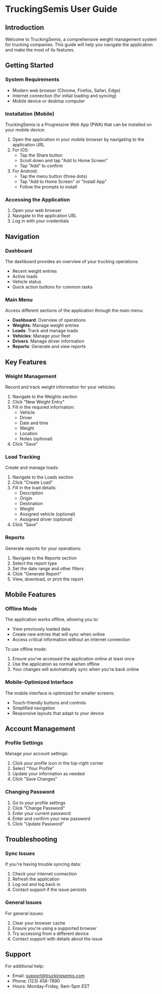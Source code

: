<!--

 * Copyright (c) 2025 Cosmo Exploit Group LLC. All Rights Reserved.
 *
 * PROPRIETARY AND CONFIDENTIAL
 *
 * This file is part of the Cosmo Exploit Group LLC Weight Management System.
 * Unauthorized copying of this file, via any medium is strictly prohibited.
 *
 * This file contains proprietary and confidential information of
 * Cosmo Exploit Group LLC and may not be copied, distributed, or used
 * in any way without explicit written permission.


-->

# TruckingSemis User Guide

## Introduction

Welcome to TruckingSemis, a comprehensive weight management system for trucking companies. This guide will help you navigate the application and make the most of its features.

## Getting Started

### System Requirements

- Modern web browser (Chrome, Firefox, Safari, Edge)
- Internet connection (for initial loading and syncing)
- Mobile device or desktop computer

### Installation (Mobile)

TruckingSemis is a Progressive Web App (PWA) that can be installed on your mobile device:

1. Open the application in your mobile browser by navigating to the application URL
2. For iOS:
   - Tap the Share button
   - Scroll down and tap "Add to Home Screen"
   - Tap "Add" to confirm
3. For Android:
   - Tap the menu button (three dots)
   - Tap "Add to Home Screen" or "Install App"
   - Follow the prompts to install

### Accessing the Application

1. Open your web browser
2. Navigate to the application URL
3. Log in with your credentials

## Navigation

### Dashboard

The dashboard provides an overview of your trucking operations:

- Recent weight entries
- Active loads
- Vehicle status
- Quick action buttons for common tasks

### Main Menu

Access different sections of the application through the main menu:

- **Dashboard**: Overview of operations
- **Weights**: Manage weight entries
- **Loads**: Track and manage loads
- **Vehicles**: Manage your fleet
- **Drivers**: Manage driver information
- **Reports**: Generate and view reports

## Key Features

### Weight Management

Record and track weight information for your vehicles:

1. Navigate to the Weights section
2. Click "New Weight Entry"
3. Fill in the required information:
   - Vehicle
   - Driver
   - Date and time
   - Weight
   - Location
   - Notes (optional)
4. Click "Save"

### Load Tracking

Create and manage loads:

1. Navigate to the Loads section
2. Click "Create Load"
3. Fill in the load details:
   - Description
   - Origin
   - Destination
   - Weight
   - Assigned vehicle (optional)
   - Assigned driver (optional)
4. Click "Save"

### Reports

Generate reports for your operations:

1. Navigate to the Reports section
2. Select the report type
3. Set the date range and other filters
4. Click "Generate Report"
5. View, download, or print the report

## Mobile Features

### Offline Mode

The application works offline, allowing you to:

- View previously loaded data
- Create new entries that will sync when online
- Access critical information without an internet connection

To use offline mode:

1. Ensure you've accessed the application online at least once
2. Use the application as normal when offline
3. Your changes will automatically sync when you're back online

### Mobile-Optimized Interface

The mobile interface is optimized for smaller screens:

- Touch-friendly buttons and controls
- Simplified navigation
- Responsive layouts that adapt to your device

## Account Management

### Profile Settings

Manage your account settings:

1. Click your profile icon in the top-right corner
2. Select "Your Profile"
3. Update your information as needed
4. Click "Save Changes"

### Changing Password

1. Go to your profile settings
2. Click "Change Password"
3. Enter your current password
4. Enter and confirm your new password
5. Click "Update Password"

## Troubleshooting

### Sync Issues

If you're having trouble syncing data:

1. Check your internet connection
2. Refresh the application
3. Log out and log back in
4. Contact support if the issue persists

### General Issues

For general issues:

1. Clear your browser cache
2. Ensure you're using a supported browser
3. Try accessing from a different device
4. Contact support with details about the issue

## Support

For additional help:

- Email: support@truckingsemis.com
- Phone: (123) 456-7890
- Hours: Monday-Friday, 9am-5pm EST
